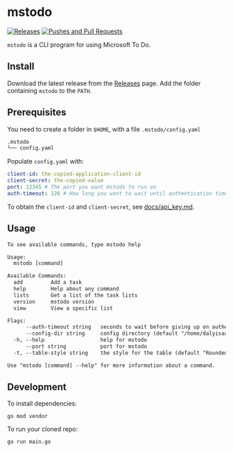 # mstodo

[![Releases](https://github.com/dalyIsaac/mstodo/actions/workflows/build.yml/badge.svg)](https://github.com/dalyIsaac/mstodo/actions/workflows/build.yml) [![Pushes and Pull Requests](https://github.com/dalyIsaac/mstodo/actions/workflows/pr.yml/badge.svg)](https://github.com/dalyIsaac/mstodo/actions/workflows/pr.yml)

`mstodo` is a CLI program for using Microsoft To Do.

## Install

Download the latest release from the [Releases](https://github.com/dalyIsaac/mstodo/releases) page. Add the folder containing `mstodo` to the `PATH`.

## Prerequisites

You need to create a folder in `$HOME`, with a file `.mstodo/config.yaml`

```txt
.mstodo
└── config.yaml
```

Populate `config.yaml` with:

```yaml
client-id: the-copied-application-client-id
client-secret: the-copied-value
port: 12345 # The port you want mstodo to run on
auth-timeout: 120 # How long you want to wait until authentication times out
```

To obtain the `client-id` and `client-secret`, see [docs/api_key.md](docs/api_key.md).

## Usage

```txt
To see available commands, type mstodo help

Usage:
  mstodo [command]

Available Commands:
  add         Add a task
  help        Help about any command
  lists       Get a list of the task lists
  version     mstodo version
  view        View a specific list

Flags:
      --auth-timeout string   seconds to wait before giving up on authentication and exiting
      --config-dir string     config directory (default "/home/dalyisaac/.mstodo")
  -h, --help                  help for mstodo
      --port string           port for mstodo
  -t, --table-style string    the style for the table (default "Rounded")

Use "mstodo [command] --help" for more information about a command.
```

## Development

To install dependencies:

```shell
go mod vendor
```

To run your cloned repo:

```shell
go run main.go
```
